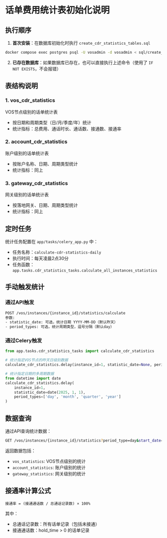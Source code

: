 # 话单费用统计表初始化说明

## 执行顺序

1. **首次安装**：在数据库初始化时执行 `create_cdr_statistics_tables.sql`

```bash
docker compose exec postgres psql -U vosadmin -d vosadmin < sql/create_cdr_statistics_tables.sql
```

2. **已存在数据库**：如果数据库已存在，也可以直接执行上述命令（使用了 `IF NOT EXISTS`，不会报错）

## 表结构说明

### 1. vos_cdr_statistics
VOS节点级别的话单统计表
- 按日期和周期类型（日/月/季度/年）统计
- 统计指标：总费用、通话时长、通话数、接通数、接通率

### 2. account_cdr_statistics
账户级别的话单统计表
- 按账户名称、日期、周期类型统计
- 统计指标：同上

### 3. gateway_cdr_statistics
网关级别的话单统计表
- 按落地网关、日期、周期类型统计
- 统计指标：同上

## 定时任务

统计任务配置在 `app/tasks/celery_app.py` 中：
- 任务名称：`calculate-cdr-statistics-daily`
- 执行时间：每天凌晨2点30分
- 任务函数：`app.tasks.cdr_statistics_tasks.calculate_all_instances_statistics`

## 手动触发统计

### 通过API触发

```bash
POST /vos/instances/{instance_id}/statistics/calculate
参数:
- statistic_date: 可选，统计日期 YYYY-MM-DD（默认昨天）
- period_types: 可选，统计周期类型，逗号分隔（默认day）
```

### 通过Celery触发

```python
from app.tasks.cdr_statistics_tasks import calculate_cdr_statistics

# 统计指定VOS节点的昨天日级别数据
calculate_cdr_statistics.delay(instance_id=1, statistic_date=None, period_types=['day'])

# 统计指定日期的多周期数据
from datetime import date
calculate_cdr_statistics.delay(
    instance_id=1,
    statistic_date=date(2025, 1, 1),
    period_types=['day', 'month', 'quarter', 'year']
)
```

## 数据查询

通过API查询统计数据：

```bash
GET /vos/instances/{instance_id}/statistics?period_type=day&start_date=2025-01-01&end_date=2025-01-31
```

返回数据包括：
- `vos_statistics`: VOS节点级别的统计
- `account_statistics`: 账户级别的统计
- `gateway_statistics`: 网关级别的统计

## 接通率计算公式

```
接通率 = (接通通话数 / 总通话记录数) × 100%
```

其中：
- 总通话记录数：所有话单记录（包括未接通）
- 接通通话数：hold_time > 0 的话单记录

